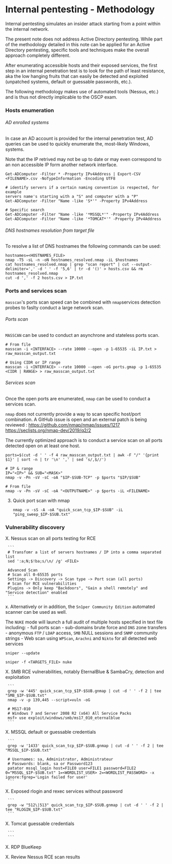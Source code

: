 # Internal pentesting - Methodology

Internal pentesting simulates an insider attack starting from a point within
the internal network.

The present note does not address Active Directory pentesting. While part of the
methodology detailed in this note can be applied for an Active Directory
pentesting, specific tools and techniques make the overall approach completely
different.

After enumerating accessible hosts and their exposed services, the first step in
an internal penetration test is to look for the path of least resistance, aka
the low hanging fruits that can easily be detected and exploited
(unpatched systems, default or guessable passwords, etc.).

The following methodology makes use of automated tools (Nessus, etc.) and is
thus not directly implicable to the OSCP exam.  

### Hosts enumeration

###### AD enrolled systems

In case an AD account is provided for the internal penetration test, AD queries
can be used to quickly enumerate the, most-likely Windows, systems.     

Note that the IP retrived may not be up to date or may even correspond to an non
accessible IP form another network interface.

```
Get-ADComputer -Filter * -Property IPv4Address | Export-CSV <FILENAME>.csv -NoTypeInformation -Encoding UTF8

# identify servers if a certain naming convention is respected, for example
servers name's starting with a "S" and computer with a "P"
Get-ADComputer -Filter "Name -like 'S*'" -Property IPv4Address

# Specific search
Get-ADComputer -Filter "Name -like '*MSSQL*'" -Property IPv4Address
Get-ADComputer -Filter "Name -like '*TOMCAT*'" -Property IPv4Address
```

###### DNS hostnames resolution from target file

To resolve a list of DNS hostnames the following commands can be used:  

```
hostnames=<HOSTNAMES_FILE>
nmap -T5 -sL -n -oN hostnames_resolved.nmap -iL $hostnames
cat hostnames_resolved.nmap | grep "scan report" | cut --output-delimiter=',' -d ' ' -f '5,6' | tr -d '()' > hosts.csv && rm hostnames_resolved.nmap
cut -d ',' -f 2 hosts.csv > IP.txt   
```

### Ports and services scan

`masscan`'s ports scan speed can be combined with `nmap`services detection
probes to faslty conduct a large network scan.

###### Ports scan

`MASSCAN` can be used to conduct an asynchrone and stateless ports scan.

```
# From file
masscan -i <INTERFACE> --rate 10000 --open -p 1-65535 -iL IP.txt > raw_masscan_output.txt

# Using CIDR or IP range
masscan -i <INTERFACE> --rate 10000 --open -oG ports.gmap -p 1-65535 <CIDR | RANGE> > raw_masscan_output.txt
```

###### Services scan

Once the open ports are enumerated, `nmap` can be used to conduct a services
scan.

`nmap` does not currently provide a way to scan specific host/port combination.
A GitHub issue is open and an external patch is being reviewed :
https://github.com/nmap/nmap/issues/1217
https://seclists.org/nmap-dev/2019/q2/2

The currently optimized approach is to conduct a service scan on all ports
detected open on at least one host.

```
ports=$(cut -d ' ' -f 4 raw_masscan_output.txt | awk -F "/" '{print $1}' | sort -n | tr '\n' ',' | sed 's/,$//')

# IP & range
IP="<IP>" && SUB="<MASK>"
nmap -v -Pn -sV -sC -oA "$IP-$SUB-TCP" -p $ports "$IP/$SUB"

# From file
nmap -v -Pn -sV -sC -oA "<OUTPUTNAME>" -p $ports -iL <FILENAME>
```

3. Quick port scan with nmap

   ```
   nmap -v -sS -A -oA "quick_scan_tcp_$IP-$SUB" -iL "ping_sweep_$IP-$SUB.txt"
   ```

### Vulnerability discovery

  X. Nessus scan on all ports testing for RCE

     ```
     # Transfomr a list of servers hostnames / IP into a comma separated list
     sed ':a;N;$!ba;s/\n/ /g' <FILE>

     Advanced Scan
     # Scan all 0-65535 ports
     Settings -> Discovery -> Scan type -> Port scan (all ports)
     # Scan for RCE vulnerabilities
     Plugins -> Only keep "Backdoors", "Gain a shell remotely" and "Service detection" enabled
     ```

  x. Alternatively or in addition, the `Sn1per Community Edition` automated
  scanner can be used as well.

  The `NUKE` mode will launch a full audit of multiple hosts specified in text
  file including:
    - full ports scan
    - sub-domains brute force and `DNS` zone transfers
    - anonymous `FTP` / `LDAP` access, `SMB` NULL sessions and `SNMP` community
    strings
    - Web scan using `WPScan`, `Arachni` and `Nikto` for all detected web
    services

  ```
  sniper --update

  sniper -f <TARGETS_FILE> nuke
  ```

  X. SMB RCE vulnerabilities, notably EternalBlue & SambaCry, detection and
     exploitation

     ```
     grep -w '445' quick_scan_tcp_$IP-$SUB.gnmap | cut -d ' ' -f 2 | tee "SMB_$IP-$SUB.txt"
     nmap -v -p 139,445 --script=vuln -oG

     # MS17-010
     # Windows 7 and Server 2008 R2 (x64) All Service Packs
     msf> use exploit/windows/smb/ms17_010_eternalblue
     ```

  X. MSSQL default or guessable credentials

     ```
     grep -w '1433' quick_scan_tcp_$IP-$SUB.gnmap | cut -d ' ' -f 2 | tee "MSSQL_$IP-$SUB.txt"

     # Usernames: sa, Administrator, Administrateur
     # Passwords: blank, sa or Password123
     patator mssql_login host=FILE0 user=FILE1 password=FILE2 0="MSSQL_$IP-$SUB.txt" 1=<WORDLIST_USER> 2=<WORDLIST_PASSWORD> -x ignore:fgrep='Login failed for user'
     ```  

  X. Exposed rlogin and rexec services without password

     ```
     grep -w "512\|513" quick_scan_tcp_$IP-$SUB.gnmap | cut -d ' ' -f 2 | tee "RLOGIN_$IP-$SUB.txt"
     ```

  X. Tomcat guessable credentials

     ```
     ```

  X. RDP BlueKeep

  X. Review Nessus RCE scan results
